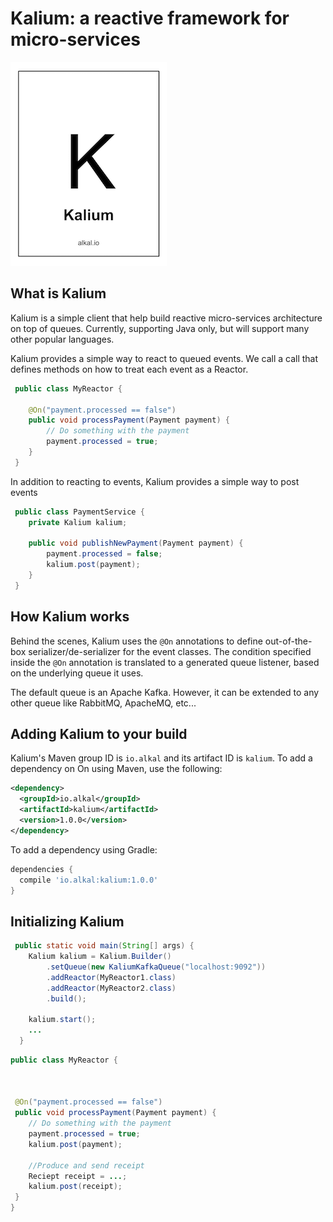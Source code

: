 # Kalium: a reactive framework for micro-services
![Image](docs/kalium.png)

## What is Kalium
Kalium is a simple client that help build reactive micro-services architecture on top of queues.
Currently, supporting Java only, but will support many other popular languages.

Kalium provides a simple way to react to queued events. We call a call that defines methods on how to treat each event as a Reactor. 

``` java
 public class MyReactor {
    
    @On("payment.processed == false")
    public void processPayment(Payment payment) {
        // Do something with the payment
        payment.processed = true;
    }
 }
```

In addition to reacting to events, Kalium provides a simple way to post events
``` java
 public class PaymentService {
    private Kalium kalium;    
    
    public void publishNewPayment(Payment payment) {
        payment.processed = false;
        kalium.post(payment);
    }
 }
```

## How Kalium works
Behind the scenes, Kalium uses the ```@On``` annotations to define out-of-the-box serializer/de-serializer for the event classes. The condition specified inside the ```@On``` annotation is translated to a generated queue listener,  based on the underlying queue it uses.

The default queue is an Apache Kafka. However, it can be extended to any other queue like RabbitMQ, ApacheMQ, etc...
## Adding Kalium to your build

Kalium's Maven group ID is `io.alkal` and its artifact ID is `kalium`.
To add a dependency on On using Maven, use the following:

```xml
<dependency>
  <groupId>io.alkal</groupId>
  <artifactId>kalium</artifactId>
  <version>1.0.0</version>
</dependency>
```

To add a dependency using Gradle:

```gradle
dependencies {
  compile 'io.alkal:kalium:1.0.0'
}
```

## Initializing Kalium
``` java
 public static void main(String[] args) {
    Kalium kalium = Kalium.Builder()
        .setQueue(new KaliumKafkaQueue("localhost:9092"))
        .addReactor(MyReactor1.class)
        .addReactor(MyReactor2.class)
        .build();
        
    kalium.start();
    ...
  }
```


``` java
public class MyReactor {
 
 
 
 @On("payment.processed == false")
 public void processPayment(Payment payment) {
    // Do something with the payment
    payment.processed = true;
    kalium.post(payment);
    
    //Produce and send receipt
    Reciept receipt = ...;
    kalium.post(receipt);
 }
}
```
